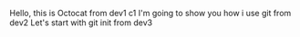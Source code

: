 Hello, this is Octocat from dev1 c1
I'm going to show you how i use git from dev2
Let's start with git init from dev3
